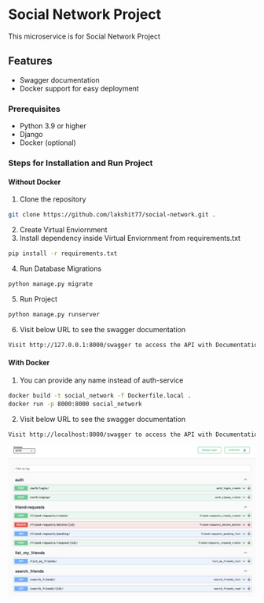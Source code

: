 # Social Network Project

This microservice is for Social Network Project

## Features

- Swagger documentation
- Docker support for easy deployment

### Prerequisites

- Python 3.9 or higher
- Django
- Docker (optional)

### Steps for Installation and Run Project

#### Without Docker
1. Clone the repository
```bash
git clone https://github.com/lakshit77/social-network.git .
```
2. Create Virtual Enviornment
3. Install dependency inside Virtual Enviornment from requirements.txt
```bash
pip install -r requirements.txt
```
4. Run Database Migrations
```bash
python manage.py migrate
```
5. Run Project
```bash
python manage.py runserver
```
6. Visit below URL to see the swagger documentation
```bash
Visit http://127.0.0.1:8000/swagger to access the API with Documentation
```

#### With Docker 

1. You can provide any name instead of auth-service
```bash
docker build -t social_network -f Dockerfile.local . 
docker run -p 8000:8000 social_network
```

2. Visit below URL to see the swagger documentation
```bash
Visit http://localhost:8000/swagger to access the API with Documentation
```

![alt text](images/swagger_ss.png)

